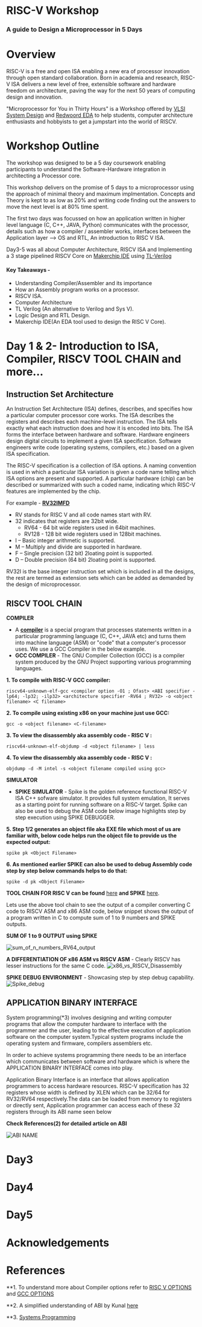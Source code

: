 # RISC-V Workshop

### A guide to Design a Microprocessor in 5 Days

# Overview 
RISC-V is a free and open ISA enabling a new era of processor innovation through open standard collaboration. Born in academia and research, RISC-V ISA delivers a new level of free, extensible software and hardware freedom on architecture, paving the way for the next 50 years of computing design and innovation.

"Microprocessor for You in Thirty Hours" is a Workshop offered by [VLSI System Design](https://www.vlsisystemdesign.com) and [Redwoord EDA](https://www.redwoodeda.com/) to help students, computer architecture enthusiasts and hobbyists to get a jumpstart into the world of RISCV.

# Workshop Outline 
The workshop was designed to be a 5 day coursework enabling participants to understand the Software-Hardware integration in architecting a Processor core.

This workshop delivers on the promise of 5 days to a microprocessor using the approach of minimal theory and maximum implmentation. Concepts and Theory is kept to as low as 20% and writing code finding out the answers to move the next level is at 80% time spent. 

The first two days was focussed on how an application written in higher level language (C, C++, JAVA, Python) communicates with the processor, details such as how a compiler / assembler works, interfaces between the Application layer --> OS and RTL, An introduction to RISC V ISA. 

Day3-5 was all about Computer Architecture, RISCV ISA and Implementing a 3 stage pipelined RISCV Core on [Makerchip IDE](https://www.makerchip.com/) using [TL-Verilog](https://tl-x.org/)

#### Key Takeaways - 
  - Understanding Compiler/Assembler and its importance
  - How an Assembly program works on a processor. 
  - RISCV ISA.
  - Computer Architecture
  - TL Verilog (An alternative to Verilog and Sys V).
  - Logic Design and RTL Design.
  - Makerchip IDE(An EDA tool used to design the RISC V Core). 

# Day 1 & 2- Introduction to ISA, Compiler, RISCV TOOL CHAIN and more...

## Instruction Set Architecture
An Instruction Set Architecture (ISA) defines, describes, and specifies how a particular computer processor core works. The ISA describes the registers and 
describes each machine-level instruction. The ISA tells exactly what each instruction does and how it is encoded into bits. The ISA forms the interface between 
hardware and software. Hardware engineers design digital circuits to implement a given ISA specification. Software engineers write code (operating systems, 
compilers, etc.) based on a given ISA specification. 

The RISC-V specification is a collection of ISA options. A naming convention is used in which a particular ISA variation is given a code name telling which ISA 
options are present and supported. A particular hardware (chip) can be described or summarized with such a coded name, indicating which RISC-V features are 
implemented by the chip. 

For example - <ins>__RV32IMFD__</ins>

  - RV stands for RISC V and all code names start with RV. 
  - 32 indicates that registers are 32bit wide. 
    - RV64 - 64 bit wide registers used in 64bit machines.
    - RV128 - 128 bit wide registers used in 128bit machines.
  - I – Basic integer arithmetic is supported.
  - M – Multiply and divide are supported in hardware. 
  - F – Single precision (32 bit) 2loating point is supported. 
  - D – Double precision (64 bit) 2loating point is supported.
  
RV32I is the base integer instruction set which is included in all the designs, the rest are termed as extension sets which can be added as demanded by the design of microprocessor. 

## RISCV TOOL CHAIN 
__COMPILER__
  - A <ins>__compiler__</ins> is a special program that processes statements written in a particular programming language (C, C++, JAVA etc) and turns them into 
    machine language (ASM) or "code" that a computer's processor uses. We use a GCC Compiler in the below example. 
  - __GCC COMPILER__ - The GNU Compiler Collection (GCC) is a compiler system produced by the GNU Project supporting various programming languages. 

**1. To compile with RISC-V GCC compiler:**
```
riscv64-unknown-elf-gcc <compiler option -O1 ; Ofast> <ABI specifier -lp64; -lp32; -ilp32> <architecture specifier -RV64 ; RV32> -o <object filename> <C filename> 
```
**2. To compile using existing x86 on your machine just use GCC:**
```
gcc -o <object filename> <C-filename> 
```
**3. To view the disassembly aka assembly code - RISC V :**
```
riscv64-unknown-elf-objdump -d <object filename> | less 
```
**4. To view the disassembly aka assembly code - RISC V :**
```
objdump -d -M intel -s <object filename compiled using gcc> 
```


__SIMULATOR__
  - __SPIKE SIMULATOR__ - Spike is the golden reference functional RISC-V ISA C++ sofware simulator. It provides full system emulation, It serves as a starting 
    point for running software on a RISC-V target. Spike can also be used to debug the ASM code below image highlights step by step execution using SPIKE 
    DEBUGGER.

**5. Step 1/2 generates an object file aka EXE file which most of us are familiar with, below code helps run the object file to provide us the expected output:**
```
spike pk <Object Filename>
```
**6. As mentioned earlier SPIKE can also be used to debug Assembly code step by step below commands helps to do that:**
```
spike -d pk <Object Filename>
```

__TOOL CHAIN FOR RISC V can be found__ [here](http://hdlexpress.com/RisKy1/How2/toolchain/toolchain.html) __and SPIKE__ [here](https://chipyard.readthedocs.io/en/latest/Software/Spike.html). 


Lets use the above tool chain to see the output of a compiler converting C code to RISCV ASM and x86 ASM code, below snippet shows the output of a program written 
in C to compute sum of 1 to 9 numbers and SPIKE outputs.


__SUM OF 1 to 9 OUTPUT using SPIKE__

![sum_of_n_numbers_RV64_output](https://user-images.githubusercontent.com/14968674/92629425-ed424100-f2eb-11ea-8a04-53dc0b77e37e.png)


__A DIFFERENTIATION OF x86 ASM vs RISCV ASM__ - Clearly RISCV has lesser instructions for the same C code. 
![x86_vs_RISCV_Disassembly](https://user-images.githubusercontent.com/14968674/92628266-2974a200-f2ea-11ea-8351-3c9b10e6bc0a.png)


__SPIKE DEBUG ENVIRONMENT__ - Showcasing step by step debug capability. 
![Spike_debug](https://user-images.githubusercontent.com/14968674/92629442-f16e5e80-f2eb-11ea-9f94-25146160b835.jpg)


## APPLICATION BINARY INTERFACE 
System programming(*3) involves designing and writing computer programs that allow the computer hardware to interface with the programmer and the user, leading to  the effective execution of application software on the computer system.Typical system programs include the operating system and firmware, compilers assemblers etc.

In order to achieve systems programming there needs to be an interface which communicates between software and hardware which is where the APPLICATION BINARY 
INTERFACE comes into play. 

Application Binary Interface is an interface that allows application programmers to access hardware resources. RISC-V specification has 32 registers whose width 
is defined by XLEN which can be 32/64 for RV32/RV64 respectively.The data can be loaded from memory to registers or directly sent, Application programmer can 
access each of these 32 registers through its ABI name seen below

__Check References(2) for detailed article on ABI__

![ABI NAME](https://www.vlsisystemdesign.com/wp-content/uploads/2017/12/32-registers.png)


# Day3 

# Day4 

# Day5

# Acknowledgements 

# References 

**1. To understand more about Compiler options refer to [RISC V OPTIONS](https://www.sifive.com/blog/all-aboard-part-1-compiler-args) and [GCC OPTIONS](https://gcc.gnu.org/onlinedocs/gcc/Option-Index.html#Option-Index_op_letter-O)

**2. A simplified understanding of ABI by Kunal [here](https://www.vlsisystemdesign.com/abi-get-this-one-right-risc-v-is-all-yours/)

**3. [Systems Programming](https://en.wikipedia.org/wiki/Systems_programming)

